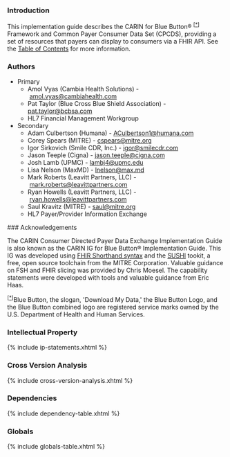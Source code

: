 ### Introduction

<!-- 

https://jira.hl7.org/browse/FHIR-31535?jql=cf%5B11402%5D%20%3D%20STU-1.1.0-Update

-->

<p>This implementation guide describes the CARIN for Blue Button® <sup>[<a href="#ftn.id1" name="id1">*</a>]</sup> Framework and Common Payer Consumer Data Set (CPCDS), providing a set of resources that payers can display to consumers via a FHIR API. See the <a href="toc.html">Table of Contents</a> for more information.</p>

<a name="authors"> </a>
### Authors
<ul>
<li>Primary
<ul>
<li>Amol Vyas (Cambia Health Solutions) - <a href="mailto:amol.vyas@cambiahealth.com">amol.vyas@cambiahealth.com</a></li>
<li>Pat Taylor (Blue Cross Blue Shield Association) - <a href="mailto:pat.taylor@bcbsa.com">pat.taylor@bcbsa.com</a></li>
<li>HL7 Financial Management Workgroup</li>
</ul>
</li>
<li>Secondary
<ul>
<li>Adam Culbertson (Humana) - <a href="mailto:ACulbertson1@humana.com">ACulbertson1@humana.com</a></li>
<li>Corey Spears (MITRE) - <a href="mailto:cspears@mitre.org">cspears@mitre.org</a></li>   
<li>Igor Sirkovich (Smile CDR, Inc.) - <a href="mailto:igor@smilecdr.com">igor@smilecdr.com</a></li>   
<li>Jason Teeple (Cigna) - <a href="mailto:jason.teeple@cigna.com">jason.teeple@cigna.com</a></li>
<li>Josh Lamb (UPMC) - <a href="mailto:igor@smilecdr.com">lambj4@upmc.edu</a></li> 
<li>Lisa Nelson (MaxMD) - <a href="mailto:lnelson@max.md">lnelson@max.md</a></li>
<li>Mark Roberts (Leavitt Partners, LLC) - <a href="mailto:mark.roberts@leavittpartners.com">mark.roberts@leavittpartners.com</a></li>
<li>Ryan Howells (Leavitt Partners, LLC) - <a href="mailto:ryan.howells@leavittpartners.com">ryan.howells@leavittpartners.com</a></li>
<li>Saul Kravitz (MITRE) - <a href="mailto:saul@mitre.org">saul@mitre.org</a></li>
<li>HL7 Payer/Provider Information Exchange</li>
</ul>
</li>
</ul>
### Acknowledgements
<p>The CARIN Consumer Directed Payer Data Exchange Implementation Guide is also known as the CARIN IG for Blue Button® Implementation Guide. This IG was developed using <a href="https://build.fhir.org/ig/HL7/fhir-shorthand/">FHIR Shorthand syntax</a> and the <a href="https://github.com/FHIR/sushi">SUSHI</a> tookit, a free, open source toolchain from the MITRE Corporation. Valuable guidance on FSH and FHIR slicing was provided by Chris Moesel. The capability statements were developed with tools and valuable guidance from Eric Haas.</p>
<div class="footnote"><sup>[<a href="#id1" name="ftn.id1">*</a>]</sup>Blue Button, the slogan, 'Download My Data,' the Blue Button Logo, and the Blue Button combined logo are registered service marks owned by the U.S. Department of Health and Human Services.</div>
<p> </p>

### Intellectual Property
{% include ip-statements.xhtml %}

### Cross Version Analysis
{% include cross-version-analysis.xhtml %}

### Dependencies
{% include dependency-table.xhtml %}

### Globals
{% include globals-table.xhtml %}

<p> </p>

